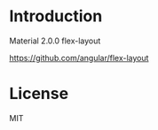 # Introduction
 Material 2.0.0 flex-layout

 https://github.com/angular/flex-layout

# License

MIT
